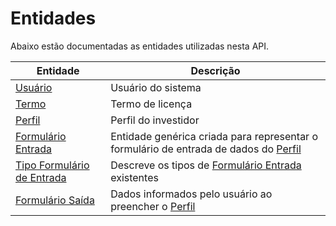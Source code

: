 # Entidades

Abaixo estão documentadas as entidades utilizadas nesta API.

| Entidade | Descrição |
| --- | --- |
| [Usuário](./user.md) | Usuário do sistema |
| [Termo](./eula.md) | Termo de licença |
| [Perfil](./investment-profile.md) | Perfil do investidor |
| [Formulário Entrada](./form-input.md) | Entidade genérica criada para representar o formulário de entrada de dados do [Perfil](./investment-profile.md) |
| [Tipo Formulário de Entrada](./form-input-type.md) | Descreve os tipos de [Formulário Entrada](./form-input.md) existentes |
| [Formulário Saída](./form-output.md) | Dados informados pelo usuário ao preencher o [Perfil](./investment-profile.md) |